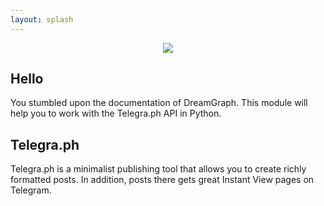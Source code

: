 ```yaml
---
layout: splash
---
```


<div style="text-align:center"><img src ="/poolitzer.github.io/assets/images/dg.jpg" /></div>

## Hello

You stumbled upon the documentation of DreamGraph. This module will help you to work with the Telegra.ph API in Python. 

## Telegra.ph

Telegra.ph is a minimalist publishing tool that allows you to create richly formatted posts. In addition, posts there gets great Instant View pages on Telegram.